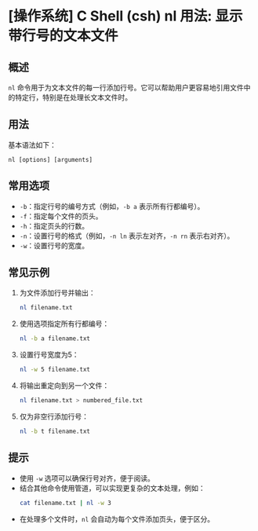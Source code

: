 # [操作系统] C Shell (csh) nl 用法: 显示带行号的文本文件

## 概述
`nl` 命令用于为文本文件的每一行添加行号。它可以帮助用户更容易地引用文件中的特定行，特别是在处理长文本文件时。

## 用法
基本语法如下：
```
nl [options] [arguments]
```

## 常用选项
- `-b`：指定行号的编号方式（例如，`-b a` 表示所有行都编号）。
- `-f`：指定每个文件的页头。
- `-h`：指定页头的行数。
- `-n`：设置行号的格式（例如，`-n ln` 表示左对齐，`-n rn` 表示右对齐）。
- `-w`：设置行号的宽度。

## 常见示例
1. 为文件添加行号并输出：
   ```bash
   nl filename.txt
   ```

2. 使用选项指定所有行都编号：
   ```bash
   nl -b a filename.txt
   ```

3. 设置行号宽度为5：
   ```bash
   nl -w 5 filename.txt
   ```

4. 将输出重定向到另一个文件：
   ```bash
   nl filename.txt > numbered_file.txt
   ```

5. 仅为非空行添加行号：
   ```bash
   nl -b t filename.txt
   ```

## 提示
- 使用 `-w` 选项可以确保行号对齐，便于阅读。
- 结合其他命令使用管道，可以实现更复杂的文本处理，例如：
  ```bash
  cat filename.txt | nl -w 3
  ```
- 在处理多个文件时，`nl` 会自动为每个文件添加页头，便于区分。